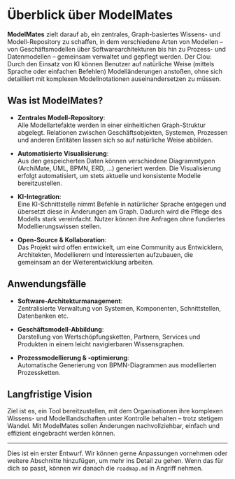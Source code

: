 # Überblick über ModelMates

**ModelMates** zielt darauf ab, ein zentrales, Graph-basiertes Wissens- und Modell-Repository zu schaffen, in dem verschiedene Arten von Modellen – von Geschäftsmodellen über Softwarearchitekturen bis hin zu Prozess- und Datenmodellen – gemeinsam verwaltet und gepflegt werden. Der Clou: Durch den Einsatz von KI können Benutzer auf natürliche Weise (mittels Sprache oder einfachen Befehlen) Modelländerungen anstoßen, ohne sich detailliert mit komplexen Modellnotationen auseinandersetzen zu müssen.

## Was ist ModelMates?

- **Zentrales Modell-Repository**:  
  Alle Modellartefakte werden in einer einheitlichen Graph-Struktur abgelegt. Relationen zwischen Geschäftsobjekten, Systemen, Prozessen und anderen Entitäten lassen sich so auf natürliche Weise abbilden.

- **Automatisierte Visualisierung**:  
  Aus den gespeicherten Daten können verschiedene Diagrammtypen (ArchiMate, UML, BPMN, ERD, ...) generiert werden. Die Visualisierung erfolgt automatisiert, um stets aktuelle und konsistente Modelle bereitzustellen.

- **KI-Integration**:  
  Eine KI-Schnittstelle nimmt Befehle in natürlicher Sprache entgegen und übersetzt diese in Änderungen am Graph. Dadurch wird die Pflege des Modells stark vereinfacht. Nutzer können ihre Anfragen ohne fundiertes Modellierungswissen stellen.

- **Open-Source & Kollaboration**:  
  Das Projekt wird offen entwickelt, um eine Community aus Entwicklern, Architekten, Modellierern und Interessierten aufzubauen, die gemeinsam an der Weiterentwicklung arbeiten.

## Anwendungsfälle

- **Software-Architekturmanagement**:  
  Zentralisierte Verwaltung von Systemen, Komponenten, Schnittstellen, Datenbanken etc.
  
- **Geschäftsmodell-Abbildung**:  
  Darstellung von Wertschöpfungsketten, Partnern, Services und Produkten in einem leicht navigierbaren Wissensgraphen.
  
- **Prozessmodellierung & -optimierung**:  
  Automatische Generierung von BPMN-Diagrammen aus modellierten Prozessketten.

## Langfristige Vision

Ziel ist es, ein Tool bereitzustellen, mit dem Organisationen ihre komplexen Wissens- und Modelllandschaften unter Kontrolle behalten – trotz stetigem Wandel. Mit ModelMates sollen Änderungen nachvollziehbar, einfach und effizient eingebracht werden können.

---

Dies ist ein erster Entwurf. Wir können gerne Anpassungen vornehmen oder weitere Abschnitte hinzufügen, um mehr ins Detail zu gehen. Wenn das für dich so passt, können wir danach die `roadmap.md` in Angriff nehmen.
